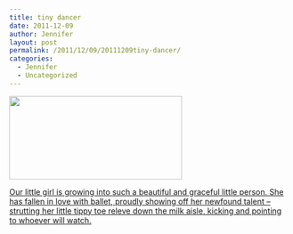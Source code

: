 ```yaml
---
title: tiny dancer
date: 2011-12-09
author: Jennifer
layout: post
permalink: /2011/12/09/20111209tiny-dancer/
categories:
  - Jennifer
  - Uncategorized
---
```

[<img title="IMG_0036" height="150" alt="" width="310" class="alignnone size-thumbnail wp-image-1233" src="http://static.squarespace.com/static/50db6bb3e4b015296cd43789/50dfa5b1e4b0dc6320e0b5ea/50dfa5b3e4b0dc6320e0b882/1323446933000/?format=original" />](http://www.flickr.com/photos/jenniferandJennifers_photos/sets/72157628351185515/)

[Our little girl is growing into such a beautiful and graceful little person. She has fallen in love with ballet, proudly showing off her newfound talent &#8211; strutting her little tippy toe releve down the milk aisle, kicking and pointing to whoever will watch.](http://www.flickr.com/photos/jenniferandJennifers_photos/sets/72157628351185515/)
